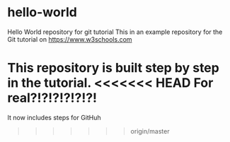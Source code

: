 # hello-world
Hello World repository for git tutorial
This in an example repository for the Git tutorial on
https://www.w3schools.com

This repository is built step by step in the tutorial.
<<<<<<< HEAD
For real?!?!?!?!?!?!
=======

It now includes steps for GitHuh
>>>>>>> origin/master
